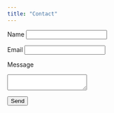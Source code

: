 ```yaml
---
title: "Contact"
---
```


<form name="contact" method="POST" data-netlify="true" netlify-honeypot="bot-field">
  <input type="hidden" name="form-name" value="contact">

  <label for="name">Name</label>
  <input type="text" id="name" name="name" required>

  <label for="email">Email</label>
  <input type="email" id="email" name="email" required>

  <label for="message">Message</label>
  <textarea id="message" name="message" required></textarea>

  <button type="submit">Send</button>
</form>